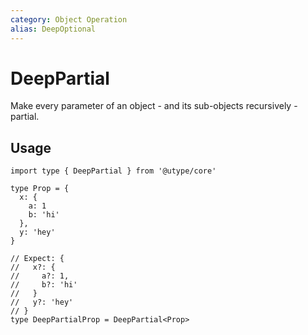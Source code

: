 ```yaml
---
category: Object Operation
alias: DeepOptional
---
```


# DeepPartial

<TypeInfo category="Object Operation" :alias="['DeepOptional']" />

Make every parameter of an object - and its sub-objects recursively - partial.

## Usage

```ts{11-17}
import type { DeepPartial } from '@utype/core'

type Prop = {
  x: {
    a: 1
    b: 'hi'
  },
  y: 'hey'
}

// Expect: {
//   x?: {
//     a?: 1,
//     b?: 'hi'
//   }
//   y?: 'hey'
// }
type DeepPartialProp = DeepPartial<Prop>
```
